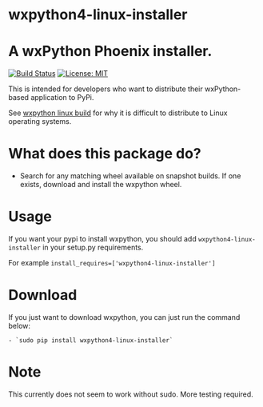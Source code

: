 # wxpython4-linux-installer


# A wxPython Phoenix installer.

[![Build Status](https://travis-ci.org/swprojects/wxpython4-linux-installer.svg?branch=master)](https://travis-ci.org/swprojects/wxpython4-linux-installer)
[![License: MIT](https://img.shields.io/badge/License-MIT-yellow.svg)](https://opensource.org/licenses/MIT)


This is intended for developers who want to distribute their wxPython-based application to PyPi.


See [wxpython linux build](https://wxpython.org/blog/2017-08-17-builds-for-linux-with-pip/index.html) for why it is difficult to distribute to Linux operating systems.


# What does this package do?


   - Search for any matching wheel available on snapshot builds. If one exists,
     download and install the wxpython wheel.


# Usage

If you want your pypi to install wxpython, you should add `wxpython4-linux-installer` in your setup.py requirements.

For example `install_requires=['wxpython4-linux-installer']`


# Download

If you just want to download wxpython, you can just run the command below:

    - `sudo pip install wxpython4-linux-installer`

# Note

This currently does not seem to work without sudo. More testing required.